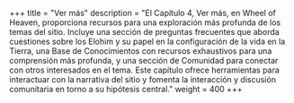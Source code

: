 +++
title = "Ver más"
description = "El Capítulo 4, Ver más, en Wheel of Heaven, proporciona recursos para una exploración más profunda de los temas del sitio. Incluye una sección de preguntas frecuentes que aborda cuestiones sobre los Elohim y su papel en la configuración de la vida en la Tierra, una Base de Conocimientos con recursos exhaustivos para una comprensión más profunda, y una sección de Comunidad para conectar con otros interesados en el tema. Este capítulo ofrece herramientas para interactuar con la narrativa del sitio y fomenta la interacción y discusión comunitaria en torno a su hipótesis central."
weight = 400
+++

